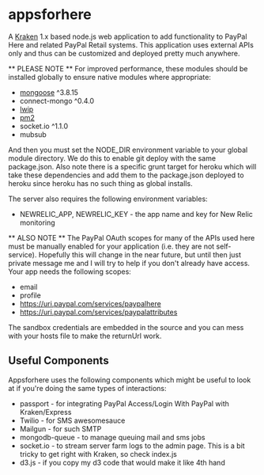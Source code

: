 # appsforhere

A [Kraken](http://krakenjs.com/) 1.x based node.js web application to add functionality to PayPal Here and related
PayPal Retail systems. This application uses external APIs only and thus can be customized and deployed
pretty much anywhere.

** PLEASE NOTE **
For improved performance, these modules should be installed globally to ensure native modules where appropriate:

* [mongoose](http://mongoosejs.com/) ^3.8.15
* connect-mongo ^0.4.0
* [lwip](https://github.com/EyalAr/lwip)
* [pm2](https://github.com/unitech/pm2)
* socket.io ^1.1.0
* mubsub

And then you must set the NODE_DIR environment variable to your global module directory. We do this to enable git deploy
with the same package.json. Also note there is a specific grunt target for heroku which will take these dependencies and
add them to the package.json deployed to heroku since heroku has no such thing as global installs.

The server also requires the following environment variables:

* NEWRELIC_APP, NEWRELIC_KEY - the app name and key for New Relic monitoring

** ALSO NOTE **
The PayPal OAuth scopes for many of the APIs used here must be manually enabled for your application (i.e. they are
not self-service). Hopefully this will change in the near future, but until then just private message me and I will try
to help if you don't already have access. Your app needs the following scopes:

* email
* profile
* https://uri.paypal.com/services/paypalhere 
* https://uri.paypal.com/services/paypalattributes
 
The sandbox credentials are embedded in the source and you can mess with
your hosts file to make the returnUrl work.

## Useful Components

Appsforhere uses the following components which might be useful to look at if you're doing the same types of interactions:

* passport - for integrating PayPal Access/Login With PayPal with Kraken/Express
* Twilio - for SMS awesomesauce
* Mailgun - for such SMTP
* mongodb-queue - to manage queuing mail and sms jobs
* socket.io - to stream server farm logs to the admin page. This is a bit tricky to get right with Kraken, so check index.js
* d3.js - if you copy my d3 code that would make it like 4th hand